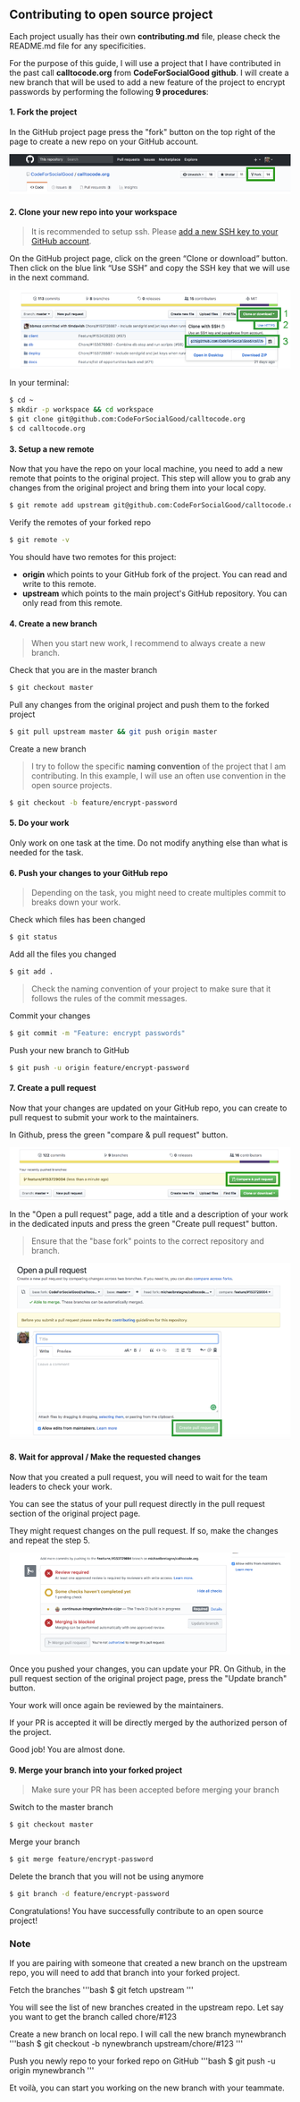 ## Contributing to open source project

Each project usually has their own **contributing.md** file, please check the README.md file for any specificities.

For the purpose of this guide, I will use a project that I have contributed in the past call **calltocode.org** from **CodeForSocialGood github**.
I will create a new branch that will be used to add a new feature of the project to encrypt passwords by performing the following **9 procedures**:


#### 1. Fork the project

In the GitHub project page press the "fork" button on the top right of the page to create a new repo on your GitHub account.

<img src="./screenshots/screenshot-fork.png">


#### 2. Clone your new repo into your workspace

> It is recommended to setup ssh. Please [add a new SSH key to your GitHub account](https://help.github.com/articles/adding-a-new-ssh-key-to-your-github-account/).

On the GitHub project page, click on the green “Clone or download” button.
Then click on the blue link “Use SSH” and copy the SSH key that we will use in the next command.

<img src="./screenshots/screenshot-clone.png">

In your terminal: 
```bash
$ cd ~
$ mkdir -p workspace && cd workspace
$ git clone git@github.com:CodeForSocialGood/calltocode.org
$ cd calltocode.org
```


#### 3. Setup a new remote

Now that you have the repo on your local machine, you need to add a new remote that points to the original project.
This step will allow you to grab any changes from the original project and bring them into your local copy.

```bash
$ git remote add upstream git@github.com:CodeForSocialGood/calltocode.org
```

Verify the remotes of your forked repo
```bash
$ git remote -v
```

You should have two remotes for this project:

* **origin** which points to your GitHub fork of the project. You can read and write to this remote.
* **upstream** which points to the main project's GitHub repository. You can only read from this remote.


#### 4. Create a new branch

> When you start new work, I recommend to always create a new branch.

Check that you are in the master branch

```bash
$ git checkout master
```

Pull any changes from the original project and push them to the forked project

```bash
$ git pull upstream master && git push origin master
```

Create a new branch

> I try to follow the specific **naming convention** of the project that I am contributing.
> In this example, I will use an often use convention in the open source projects.

```bash
$ git checkout -b feature/encrypt-password
```


#### 5. Do your work

Only work on one task at the time. Do not modify anything else than what is needed for the task.


#### 6. Push your changes to your GitHub repo

> Depending on the task, you might need to create multiples commit to breaks down your work.

Check which files has been changed
```bash
$ git status
```

Add all the files you changed
```bash
$ git add .
```

> Check the naming convention of your project to make sure that it follows the rules of the commit messages.

Commit your changes
```bash
$ git commit -m "Feature: encrypt passwords"
```

Push your new branch to GitHub
```bash
$ git push -u origin feature/encrypt-password
```


#### 7. Create a pull request

Now that your changes are updated on your GitHub repo, you can create to pull request to submit your work to the maintainers.

In Github, press the green "compare & pull request" button.

<img src="./screenshots/screenshoot-compare-pull-request.png">

In the "Open a pull request" page, add a title and a description of your work in the dedicated inputs and press the green "Create pull request" button.

> Ensure that the "base fork" points to the correct repository and branch.

<img src="./screenshots/screenshot-create-pr.png">


#### 8. Wait for approval / Make the requested changes

Now that you created a pull request, you will need to wait for the team leaders to check your work.

You can see the status of your pull request directly in the pull request section of the original project page.

They might request changes on the pull request. If so, make the changes and repeat the step 5.

<img src="./screenshots/screenshot-pr-status.png">

Once you pushed your changes, you can update your PR.
On Github, in the pull request section of the original project page, press the "Update branch" button.

Your work will once again be reviewed by the maintainers.

If your PR is accepted it will be directly merged by the authorized person of the project.

Good job! You are almost done.


#### 9. Merge your branch into your forked project

> Make sure your PR has been accepted before merging your branch

Switch to the master branch
```bash
$ git checkout master
```

Merge your branch
```bash
$ git merge feature/encrypt-password
```

Delete the branch that you will not be using anymore
```bash
$ git branch -d feature/encrypt-password
```


Congratulations! You have successfully contribute to an open source project!


### Note

If you are pairing with someone that created a new branch on the upstream repo, you will need to add that branch into your forked project.

Fetch the branches
'''bash
$ git fetch upstream
'''

You will see the list of new branches created in the upstream repo. Let say you want to get the branch called chore/#123

Create a new branch on local repo. I will call the new branch mynewbranch
'''bash
$ git checkout -b nynewbranch upstream/chore/#123
'''

Push you newly repo to your forked repo on GitHub
'''bash
$ git push -u origin mynewbranch
'''

Et voilà, you can start you working on the new branch with your teammate.














